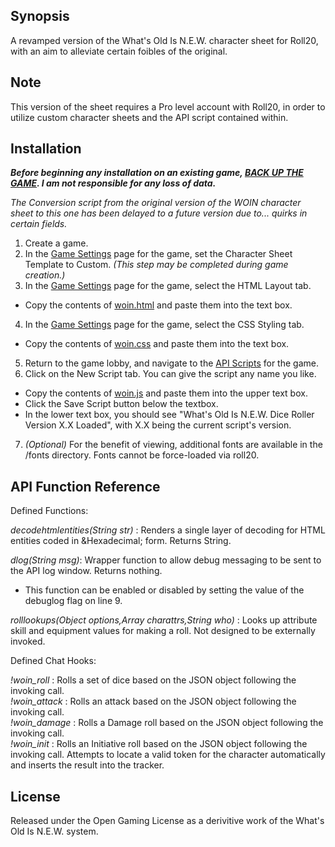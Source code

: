 ## Synopsis

A revamped version of the What's Old Is N.E.W. character sheet for Roll20, with an aim to alleviate certain foibles of the original.

## Note

This version of the sheet requires a Pro level account with Roll20, in order to utilize custom character sheets and the API script contained within.

## Installation

**_Before beginning any installation on an existing game, [BACK UP THE GAME](https://wiki.roll20.net/Game_Management#Copy_Game). I am not responsible for any loss of data._**

*The Conversion script from the original version of the WOIN character sheet to this one has been delayed to a future version due to... quirks in certain fields.*

1. Create a game.    
2. In the [Game Settings](https://wiki.roll20.net/Game_Management#Game_Settings) page for the game, set the Character Sheet Template to Custom. *(This step may be completed during game creation.)*    
3. In the [Game Settings](https://wiki.roll20.net/Game_Management#Game_Settings) page for the game, select the HTML Layout tab.    
  * Copy the contents of [woin.html](./blob/master/woin.html) and paste them into the text box.    
4. In the [Game Settings](https://wiki.roll20.net/Game_Management#Game_Settings) page for the game, select the CSS Styling tab.    
  * Copy the contents of [woin.css](./blob/master/woin.css) and paste them into the text box.    
5. Return to the game lobby, and navigate to the [API Scripts](https://wiki.roll20.net/Game_Management#API_Scripts) for the game.    
6. Click on the New Script tab. You can give the script any name you like.    
  * Copy the contents of [woin.js](./blob/master/woin.js) and paste them into the upper text box.    
  * Click the Save Script button below the textbox.    
  * In the lower text box, you should see "What's Old Is N.E.W. Dice Roller Version X.X Loaded", with X.X being the current script's version.    
7. *(Optional)* For the benefit of viewing, additional fonts are available in the /fonts directory. Fonts cannot be force-loaded via roll20.    

## API Function Reference

Defined Functions:

*decodehtmlentities(String str)* : Renders a single layer of decoding for HTML entities coded in &Hexadecimal; form. Returns String.

*dlog(String msg)*: Wrapper function to allow debug messaging to be sent to the API log window. Returns nothing.    
* This function can be enabled or disabled by setting the value of the debuglog flag on line 9.

*rolllookups(Object options,Array charattrs,String who)* : Looks up attribute skill and equipment values for making a roll. Not designed to be externally invoked.

Defined Chat Hooks:

*!woin_roll* : Rolls a set of dice based on the JSON object following the invoking call.    
*!woin_attack* : Rolls an attack based on the JSON object following the invoking call.    
*!woin_damage* : Rolls a Damage roll based on the JSON object following the invoking call.    
*!woin_init* : Rolls an Initiative roll based on the JSON object following the invoking call. Attempts to locate a valid token for the character automatically and inserts the result into the tracker.

## License

Released under the Open Gaming License as a derivitive work of the What's Old Is N.E.W. system.